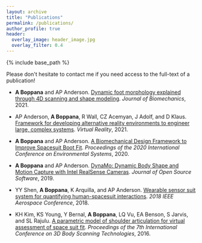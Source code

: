 ```yaml
---
layout: archive
title: "Publications"
permalink: /publications/
author_profile: true
header:
  overlay_image: header_image.jpg
  overlay_filter: 0.4
---
```


{% include base_path %}

Please don't hesitate to contact me if you need access to the full-text of a publication! 

* **A Boppana** and AP Anderson. [Dynamic foot morphology explained through 4D scanning and shape modeling](https://www.sciencedirect.com/science/article/pii/S0021929021002451). *Journal of Biomechanics*, 2021.

* AP Anderson, **A Boppana**, R Wall, CZ Acemyan, J Adolf, and D Klaus. [Framework for developing alternative reality environments to engineer large, complex systems](https://link.springer.com/article/10.1007/s10055-020-00448-4). *Virtual Reality*, 2021. 

* **A Boppana** and AP Anderson. [A Biomechanical Design Framework to Improve Spacesuit Boot Fit](https://ttu-ir.tdl.org/handle/2346/86472). *Proceedings of the 2020 International Conference on Environmental Systems*, 2020.

* **A Boppana** and AP Anderson. [DynaMo: Dynamic Body Shape and Motion Capture with Intel RealSense Cameras](https://joss.theoj.org/papers/10.21105/joss.01466). *Journal of Open Source Software*, 2019. 

* YY Shen, **A Boppana**, K Arquilla, and AP Anderson. [Wearable sensor suit system for quantifying human-spacesuit interactions](https://ieeexplore.ieee.org/abstract/document/8396681). *2018 IEEE Aerospace Conference*, 2018. 

* KH Kim, KS Young, Y Bernal, **A Boppana**, LQ Vu, EA Benson, S Jarvis, and SL Rajulu. [A parametric model of shoulder articulation for virtual assessment of space suit fit](https://www.3dbodyscanning.org/cap/papers/2016/16201kim.pdf). *Proceedings of the 7th International Conference on 3D Body Scanning Technologies*, 2016.


